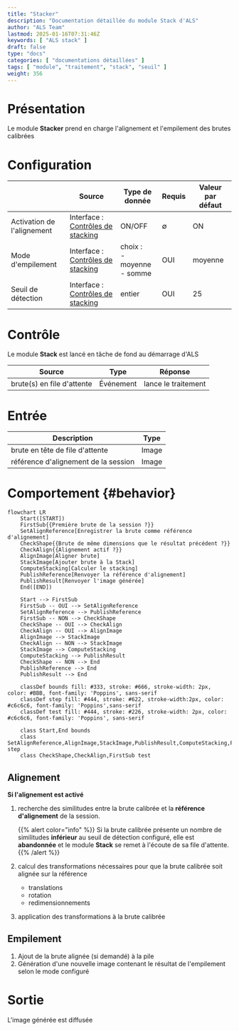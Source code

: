 ```yaml
---
title: "Stacker"
description: "Documentation détaillée du module Stack d'ALS"
author: "ALS Team"
lastmod: 2025-01-16T07:31:46Z
keywords: [ "ALS stack" ]
draft: false
type: "docs"
categories: [ "documentations détaillées" ]
tags: [ "module", "traitement", "stack", "seuil" ]
weight: 356
---
```


# Présentation

Le module **Stacker** prend en charge l'alignement et l'empilement des brutes calibrées

# Configuration

|                            | Source                                                                      | Type de donnée                  | Requis | Valeur par défaut |
|----------------------------|-----------------------------------------------------------------------------|---------------------------------|--------|-------------------|
| Activation de l'alignement | Interface : [Contrôles de stacking](../../userguide/ui/controls/#controls)  | ON/OFF                          | ∅      | ON                |
| Mode d'empilement          | Interface : [Contrôles de stacking](../../userguide/ui/controls/#controls)  | choix :<br>- moyenne<br>- somme | OUI    | moyenne           |
| Seuil de détection         | Interface : [Contrôles de stacking](../../userguide/ui/controls/#threshold) | entier                          | OUI    | 25                |

# Contrôle

Le module **Stack** est lancé en tâche de fond au démarrage d'ALS

| Source                     | Type          | Réponse             |
|----------------------------|---------------|---------------------|
| brute(s) en file d'attente | Événement     | lance le traitement |

# Entrée

| Description                          | Type  |
|--------------------------------------|-------|
| brute en tête de file d'attente      | Image |
| référence d'alignement de la session | Image |

# Comportement {#behavior}

```mermaid
flowchart LR
    Start([START])
    FirstSub{{Première brute de la session ?}}
    SetAlignReference[Enregistrer la brute comme référence d'alignement]
    CheckShape{{Brute de même dimensions que le résultat précédent ?}}
    CheckAlign{{Alignement actif ?}}
    AlignImage[Aligner brute]
    StackImage[Ajouter brute à la Stack]
    ComputeStacking[Calculer le stacking]
    PublishReference[Renvoyer la référence d'alignement]
    PublishResult[Renvoyer l'image générée]
    End([END])

    Start --> FirstSub
    FirstSub -- OUI --> SetAlignReference
    SetAlignReference --> PublishReference
    FirstSub -- NON --> CheckShape
    CheckShape -- OUI --> CheckAlign
    CheckAlign -- OUI --> AlignImage
    AlignImage --> StackImage
    CheckAlign -- NON --> StackImage
    StackImage --> ComputeStacking
    ComputeStacking --> PublishResult
    CheckShape -- NON --> End
    PublishReference --> End
    PublishResult --> End
    
    classDef bounds fill: #333, stroke: #666, stroke-width: 2px, color: #BBB, font-family: 'Poppins', sans-serif
    classDef step fill: #444, stroke: #622, stroke-width:2px, color: #c6c6c6, font-family: 'Poppins',sans-serif
    classDef test fill: #444, stroke: #226, stroke-width: 2px, color: #c6c6c6, font-family: 'Poppins', sans-serif
    
    class Start,End bounds
    class SetAlignReference,AlignImage,StackImage,PublishResult,ComputeStacking,PublishReference step
    class CheckShape,CheckAlign,FirstSub test
```

## Alignement

**Si l'alignement est activé**

1. recherche des similitudes entre la brute calibrée et la **référence d'alignement** de la session.

   {{% alert color="info" %}}
   Si la brute calibrée présente un nombre de similitudes **inférieur** au seuil de détection configuré, elle est
   **abandonnée** et le module **Stack** se remet à l'écoute de sa file d'attente.
   {{% /alert %}}

2. calcul des transformations nécessaires pour que la brute calibrée soit alignée sur la référence
    - translations
    - rotation
    - redimensionnements

3. application des transformations à la brute calibrée

## Empilement

1. Ajout de la brute alignée (si demandé) à la pile
2. Génération d'une nouvelle image contenant le résultat de l'empilement selon le mode configuré

# Sortie

L'image générée est diffusée